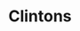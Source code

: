 ---
inv_num: 2012-083
add_credit:
url: 2012-083-clintons
title: Clintons
year: '2012'
display_year: '2012'
medium: Pencil on paper
dims:
pitch: "​Pretty much what the title says :)"
ps:
live_url:
youtube:
related_code:
subheading:
download:
commission:
related:
layout: things-i-made
---